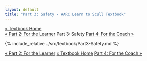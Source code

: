 ```yaml
---
layout: default
title: "Part 3: Safety - AARC Learn to Scull Textbook"
---
```


<div class="textbook-header">
  <a href="{{ site.baseurl }}/textbook/" class="textbook-home-link">« Textbook Home</a>
  <div class="textbook-navigation-compact">
    <a href="{{ site.baseurl }}/textbook/chapters/part2.html" class="prev-chapter">« Part 2: For the Learner</a>
    <span class="current-part">Part 3: Safety</span>
    <a href="{{ site.baseurl }}/textbook/chapters/part4.html" class="next-chapter">Part 4: For the Coach »</a>
  </div>
</div>

{% include_relative ../src/textbook/Part3-Safety.md %}

<div class="textbook-footer">
  <div class="textbook-navigation-compact">
    <a href="{{ site.baseurl }}/textbook/chapters/part2.html" class="prev-chapter">« Part 2: For the Learner</a>
    <a href="{{ site.baseurl }}/textbook/" class="textbook-home-link">« Textbook Home</a>
    <a href="{{ site.baseurl }}/textbook/chapters/part4.html" class="next-chapter">Part 4: For the Coach »</a>
  </div>
</div>